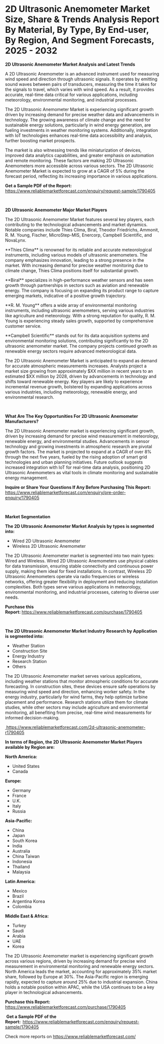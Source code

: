 <p><h1>2D Ultrasonic Anemometer Market Size, Share & Trends Analysis Report By Material, By Type, By End-user, By Region, And Segment Forecasts, 2025 - 2032</h1></p><p><strong>2D Ultrasonic Anemometer Market Analysis and Latest Trends</strong></p>
<p><p>A 2D Ultrasonic Anemometer is an advanced instrument used for measuring wind speed and direction through ultrasonic signals. It operates by emitting sound waves between pairs of transducers, measuring the time it takes for the signals to travel, which varies with wind speed. As a result, it provides accurate, real-time data critical for various applications, including meteorology, environmental monitoring, and industrial processes.</p><p>The 2D Ultrasonic Anemometer Market is experiencing significant growth driven by increasing demand for precise weather data and advancements in technology. The growing awareness of climate change and the need for sustainable energy solutions, particularly in wind energy generation, are fueling investments in weather monitoring systems. Additionally, integration with IoT technologies enhances real-time data accessibility and analysis, further boosting market prospects.</p><p>The market is also witnessing trends like miniaturization of devices, improved data analytics capabilities, and greater emphasis on automation and remote monitoring. These factors are making 2D Ultrasonic Anemometers more accessible across various sectors. The 2D Ultrasonic Anemometer Market is expected to grow at a CAGR of 5% during the forecast period, reflecting its increasing importance in various applications.</p></p>
<p><strong>Get a Sample PDF of the Report:&nbsp;</strong> <a href="https://www.reliablemarketforecast.com/enquiry/request-sample/1790405?utm_campaign=2332&utm_medium=2&utm_source=Github&utm_content=ia&utm_term=19022025&utm_id=2d-ultrasonic-anemometer">https://www.reliablemarketforecast.com/enquiry/request-sample/1790405</a></p>
<p>&nbsp;</p>
<p><strong>2D Ultrasonic Anemometer Major Market Players</strong></p>
<p><p>The 2D Ultrasonic Anemometer Market features several key players, each contributing to the technological advancements and market dynamics. Notable companies include Thies Clima, Biral, Theodor Friedrichs, Ammonit, R. M. Young, Fischer, MicroStep-MIS, Enercorp, Campbell Scientific, and NovaLynx.</p><p>**Thies Clima** is renowned for its reliable and accurate meteorological instruments, including various models of ultrasonic anemometers. The company emphasizes innovation, leading to a strong presence in the market. With increasing demand for precise weather monitoring due to climate change, Thies Clima positions itself for substantial growth.</p><p>**Biral** specializes in high-performance weather sensors and has seen growth through partnerships in sectors such as aviation and renewable energy. The company is focusing on expanding its product range to capture emerging markets, indicative of a positive growth trajectory.</p><p>**R. M. Young** offers a wide array of environmental monitoring instruments, including ultrasonic anemometers, serving various industries like agriculture and meteorology. With a strong reputation for quality, R. M. Young is experiencing steady sales growth, supported by comprehensive customer service.</p><p>**Campbell Scientific** stands out for its data acquisition systems and environmental monitoring solutions, contributing significantly to the 2D ultrasonic anemometer market. The company projects continued growth as renewable energy sectors require advanced meteorological data.</p><p>The 2D Ultrasonic Anemometer Market is anticipated to expand as demand for accurate atmospheric measurements increases. Analysts project a market size growing from approximately $XX million in recent years to an estimated $XX million by 2028, driven by advancements in technology and shifts toward renewable energy. Key players are likely to experience incremental revenue growth, bolstered by expanding applications across various industries, including meteorology, renewable energy, and environmental research.</p></p>
<p>&nbsp;</p>
<p><strong>What Are The Key Opportunities For 2D Ultrasonic Anemometer Manufacturers?</strong></p>
<p><p>The 2D Ultrasonic Anemometer market is experiencing significant growth, driven by increasing demand for precise wind measurement in meteorology, renewable energy, and environmental studies. Advancements in sensor technology and growing investments in atmospheric research are pivotal growth factors. The market is projected to expand at a CAGR of over 8% through the next five years, fueled by the rising adoption of smart grid technologies and urban planning initiatives. Future outlook suggests increased integration with IoT for real-time data analysis, positioning 2D Ultrasonic Anemometers as vital tools in climate monitoring and sustainable energy management.</p></p>
<p><strong>Inquire or Share Your Questions If Any Before Purchasing This Report:</strong> <a href="https://www.reliablemarketforecast.com/enquiry/pre-order-enquiry/1790405?utm_campaign=2332&utm_medium=2&utm_source=Github&utm_content=ia&utm_term=19022025&utm_id=2d-ultrasonic-anemometer">https://www.reliablemarketforecast.com/enquiry/pre-order-enquiry/1790405</a></p>
<p>&nbsp;</p>
<p><strong>Market Segmentation</strong></p>
<p><strong>The 2D Ultrasonic Anemometer Market Analysis by types is segmented into:</strong></p>
<p><ul><li>Wired 2D Ultrasonic Anemometer</li><li>Wireless 2D Ultrasonic Anemometer</li></ul></p>
<p><p>The 2D Ultrasonic Anemometer market is segmented into two main types: Wired and Wireless. Wired 2D Ultrasonic Anemometers use physical cables for data transmission, ensuring stable connectivity and continuous power supply, making them ideal for fixed installations. In contrast, Wireless 2D Ultrasonic Anemometers operate via radio frequencies or wireless networks, offering greater flexibility in deployment and reducing installation complexities. Both types serve various applications in meteorology, environmental monitoring, and industrial processes, catering to diverse user needs.</p></p>
<p><strong>Purchase this Report:&nbsp;</strong><a href="https://www.reliablemarketforecast.com/purchase/1790405?utm_campaign=2332&utm_medium=2&utm_source=Github&utm_content=ia&utm_term=19022025&utm_id=2d-ultrasonic-anemometer">https://www.reliablemarketforecast.com/purchase/1790405</a></p>
<p>&nbsp;</p>
<p><strong>The 2D Ultrasonic Anemometer Market Industry Research by Application is segmented into:</strong></p>
<p><ul><li>Weather Station</li><li>Construction Site</li><li>Energy Industry</li><li>Research Station</li><li>Others</li></ul></p>
<p><p>The 2D Ultrasonic Anemometer market serves various applications, including weather stations that monitor atmospheric conditions for accurate forecasting. In construction sites, these devices ensure safe operations by measuring wind speed and direction, enhancing worker safety. In the energy industry, particularly for wind farms, they help optimize turbine placement and performance. Research stations utilize them for climate studies, while other sectors may include agriculture and environmental monitoring, all benefiting from precise, real-time wind measurements for informed decision-making.</p></p>
<p><a href="https://www.reliablemarketforecast.com/2d-ultrasonic-anemometer-r1790405?utm_campaign=2332&utm_medium=2&utm_source=Github&utm_content=ia&utm_term=19022025&utm_id=2d-ultrasonic-anemometer">&nbsp;https://www.reliablemarketforecast.com/2d-ultrasonic-anemometer-r1790405</a></p>
<p><strong>In terms of Region, the 2D Ultrasonic Anemometer Market Players available by Region are:</strong></p>
<p>
    <p> <strong> North America: </strong>
        <ul>
            <li>United States</li>
            <li>Canada</li>
        </ul>
        </p> 
    <p> <strong> Europe: </strong>
        <ul>
            <li>Germany</li>
            <li>France</li>
            <li>U.K.</li>
            <li>Italy</li>
            <li>Russia</li>
        </ul>
        </p> 
    <p> <strong> Asia-Pacific: </strong>
        <ul>
            <li>China</li>
            <li>Japan</li>
            <li>South Korea</li>
            <li>India</li>
            <li>Australia</li>
            <li>China Taiwan</li>
            <li>Indonesia</li>
            <li>Thailand</li>
            <li>Malaysia</li>
        </ul>
        </p> 
    <p> <strong> Latin America: </strong>
        <ul>
            <li>Mexico</li>
            <li>Brazil</li>
            <li>Argentina Korea</li>
            <li>Colombia</li>
        </ul>
        </p> 
    <p> <strong> Middle East & Africa: </strong>
        <ul>
            <li>Turkey</li>
            <li>Saudi</li>
            <li>Arabia</li>
            <li>UAE</li>
            <li>Korea</li>
        </ul>
    </p>
    </p>
<p><p>The 2D Ultrasonic Anemometer market is experiencing significant growth across various regions, driven by increasing demand for precise wind measurement in environmental monitoring and renewable energy sectors. North America leads the market, accounting for approximately 35% market share, followed by Europe at 30%. The Asia-Pacific region is emerging rapidly, expected to capture around 25% due to industrial expansion. China holds a notable position within APAC, while the USA continues to be a key player in technological advancements.</p></p>
<p><strong>Purchase this Report: </strong><a href="https://www.reliablemarketforecast.com/purchase/1790405?utm_campaign=2332&utm_medium=2&utm_source=Github&utm_content=ia&utm_term=19022025&utm_id=2d-ultrasonic-anemometer">https://www.reliablemarketforecast.com/purchase/1790405</a></p>
<p>&nbsp;<strong>Get a Sample PDF of the Report:&nbsp;&nbsp;</strong><a href="https://www.reliablemarketforecast.com/enquiry/request-sample/1790405?utm_campaign=2332&utm_medium=2&utm_source=Github&utm_content=ia&utm_term=19022025&utm_id=2d-ultrasonic-anemometer">https://www.reliablemarketforecast.com/enquiry/request-sample/1790405</a></p>
<p><strong></strong></p>
<p>Check more reports on <a href="https://www.reliablemarketforecast.com/?utm_campaign=2332&utm_medium=2&utm_source=Github&utm_content=ia&utm_term=19022025&utm_id=2d-ultrasonic-anemometer">https://www.reliablemarketforecast.com/</a></p>